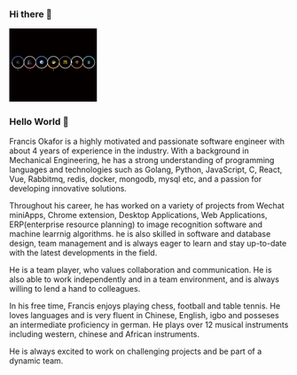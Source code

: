 ### Hi there 👋

<!--
**francohandel/francohandel** is a ✨ _special_ ✨ repository because its `README.md` (this file) appears on your GitHub profile.

Here are some ideas to get you started:

- 🔭 I’m currently working on ...
- 🌱 I’m currently learning ...
- 👯 I’m looking to collaborate on ...
- 🤔 I’m looking for help with ...
- 💬 Ask me about ...
- 📫 How to reach me: ...
- 😄 Pronouns: ...
- ⚡ Fun fact: ...
-->
![Header](./language_stack.png)
### Hello World 👋
Francis Okafor is a highly motivated and passionate software engineer with about 4 years of experience in the industry. With a background in Mechanical Engineering, he has a strong understanding of programming languages and technologies such as Golang, Python, JavaScript, C, React, Vue, Rabbitmq, redis, docker, mongodb, mysql etc, and a passion for developing innovative solutions.

Throughout his career, he has worked on a variety of projects from Wechat miniApps, Chrome extension, Desktop Applications, Web Applications, ERP(enterprise resource planning) to image recognition software and machine learrnig algorithms. he is also skilled in software and database design, team management and is always eager to learn and stay up-to-date with the latest developments in the field.

He is a team player, who values collaboration and communication. He is also able to work independently and in a team environment, and is always willing to lend a hand to colleagues.

In his free time, Francis enjoys playing chess, football and table tennis. He loves languages and is very fluent in Chinese, English, igbo and posseses an intermediate proficiency in german. He plays over 12 musical instruments including western, chinese and African instruments.

He is always excited to work on challenging projects and be part of a dynamic team.
